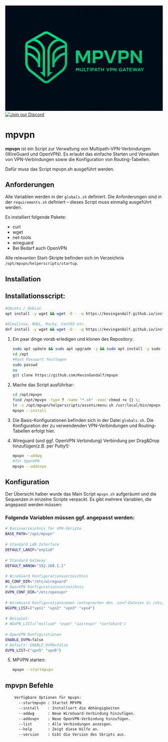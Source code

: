 ![MPVPN Logo](mpvpn_logo_klein.png)
[![Join our Discord](https://img.shields.io/discord/PK4jdyUd?label=Discord&logo=discord&style=for-the-badge)](https://discord.gg/qXRzXvzJQM)

# mpvpn

**mpvpn** ist ein Script zur Verwaltung von Multipath-VPN-Verbindungen (WireGuard und OpenVPN). Es erlaubt das einfache Starten und Verwalten von VPN-Verbindungen sowie die Konfiguration von Routing-Tabellen.

Dafür muss das Script mpvpn.sh ausgeführt werden.

## Anforderungen

Alle Variablen werden in der `globals.sh` definiert. Die Anforderungen sind in der `requirements.sh` definiert – dieses Script muss einmalig ausgeführt werden.

Es installiert folgende Pakete:
- curl
- wget
- net-tools
- wireguard
- Bei Bedarf auch OpenVPN

Alle relevanten Start-Skripte befinden sich im Verzeichnis `/opt/mpvpn/helperscripts/startup`.

## Installation

## Installationsscript:
```bash
#Ubuntu / Debian
apt install -y wget && wget -O - -q https://kevingandalf.github.io/install-mvpn | bash

#Almalinux, RHEL, Rocky, CentOS etc.
dnf install -y wget && wget -O - -q https://kevingandalf.github.io/install-mvpn | bash
```


1. Ein paar dinge vorab erledigen und klonen des Repository:
    ```bash
    sudo apt update && sudo apt upgrade -y && sudo apt install -y sudo git curl wget
    cd /opt
    #Root Passwort festlegen
    sudo passwd
    su
    git clone https://github.com/KevinGandalf/mpvpn
    ```

2. Mache das Script ausführbar:
    ```bash
    cd /opt/mpvpn
    find /opt/mpvpn -type f -name "*.sh" -exec chmod +x {} \;
    ln -s /opt/mpvpn/helperscripts/assets/menu.sh /usr/local/bin/mpvpn
    mpvpn --install
    ```

3. Die Basis-Konfigurationen befinden sich in der Datei `globals.sh`. Die Konfiguration der zu verwendenden VPN-Verbindungen und Routing-Tabellen erfolgt hier.

4. Wireguard (und ggf. OpenVPN Verbindung) Verbindung per Drag&Drop hinzufügen(z.B. per Putty!):
    ```bash
    mpvpn --addwg
    #für OpenVPN
    mpvpn --addovpn
    ```

## Konfiguration

Der Übersicht halber wurde das Main Script `mpvpn.sh` aufgeräumt und die Sequenzen in einzelne Scripte verpackt. Es gibt mehrere Variablen, die angepasst werden müssen:

### Folgende Variablen müssen ggf. angepasst werden:

```bash
# Basisverzeichnis für VPN-Skripte
BASE_PATH="/opt/mpvpn"

# Standard LAN Interface
DEFAULT_LANIF="enp1s0"

# Standard Gateway
DEFAULT_WANGW="192.168.1.1"

# WireGuard Konfigurationsverzeichnis
WG_CONF_DIR="/etc/wireguard"
# OpenVPN Konfigurationsverzeichnis
OVPN_CONF_DIR="/etc/openvpn"

# WireGuard Konfigurationsnamen (entsprechen den .conf-Dateien in /etc/wireguard)
WGVPN_LIST=("vpn1" "vpn2" "vpn3" "vpn4")

# Beispiel:
# WGVPN_LIST=("mullvad" "ovpn" "azirevpn" "surfshark")

# OpenVPN Konfigurationen
ENABLE_OVPN=false
# Default: ENABLE_OVPN=false
OVPN_LIST=("vpn5" "vpn6")
```    
5. MPVPN starten:
    ```bash
    mpvpn --startmpvpn
    ```

## mpvpn Befehle
```bash
    Verfügbare Optionen für mpvpn:
      --startmpvpn : Startet MPVPN
      --install    : Installiert die Abhängigkeiten
      --addwg      : Neue WireGuard-Verbindung hinzufügen.
      --addovpn    : Neue OpenVPN-Verbindung hinzufügen.
      --list       : Alle Verbindungen anzeigen.
      --help       : Zeigt diese Hilfe an.
      --version    : Gibt die Version des Skripts aus.
```

